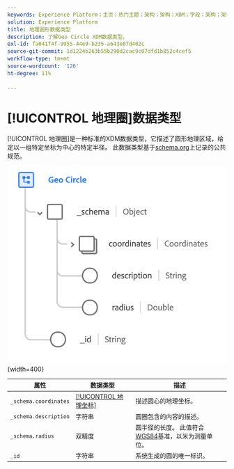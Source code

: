 ```yaml
---
keywords: Experience Platform；主页；热门主题；架构；架构；XDM；字段；架构；架构；地域；圆；数据类型；数据类型；
solution: Experience Platform
title: 地理圆形数据类型
description: 了解Geo Circle XDM数据类型。
exl-id: fa041f4f-9955-44e9-b235-a643e07d402c
source-git-commit: 1d1224b263b55b290d2cac9c07dfd1b852c4cef5
workflow-type: tm+mt
source-wordcount: '126'
ht-degree: 11%

---
```


# [!UICONTROL 地理圈]数据类型

[!UICONTROL 地理圈]是一种标准的XDM数据类型，它描述了圆形地理区域，给定以一组特定坐标为中心的特定半径。 此数据类型基于[schema.org](https://schema.org/GeoCircle)上记录的公共规范。

![](../images/data-types/geo-circle.png){width=400}

| 属性 | 数据类型 | 描述 |
| --- | --- | --- |
| `_schema.coordinates` | [[!UICONTROL 地理坐标]](./geo-coordinates.md) | 描述圆心的地理坐标。 |
| `_schema.description` | 字符串 | 圆圈包含的内容的描述。 |
| `_schema.radius` | 双精度 | 圆半径的长度。 此值符合[WGS84](https://gisgeography.com/wgs84-world-geodetic-system/)基准，以米为测量单位。 |
| `_id` | 字符串 | 系统生成的圆的唯一标识。 |
